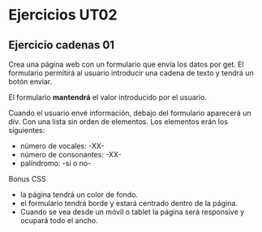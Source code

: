 # Ejercicios UT02

## Ejercicio cadenas 01

Crea una página web con un formulario que envía los datos por get. El formulario permitirá al usuario introducir una cadena de texto y tendrá un botón enviar.

El formulario **mantendrá** el valor introducido por el usuario.

Cuando el usuario envé información, debajo del formulario aparecerá un div. Con una lista sin orden de elementos. Los elementos erán los siguientes:

- número de vocales: -XX-
- número de consonantes: -XX-
- palíndromo: -sí o no-

Bonus CSS
- la página tendrá un color de fondo.
- el formulario tendrá borde y estará centrado dentro de la página.
- Cuando se vea desde un móvil o tablet la página será responsive y ocupará todo el ancho.